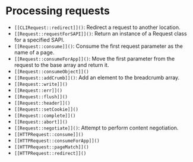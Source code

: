 # Processing requests

* `[[CLIRequest::redirect]]()`: Redirect a request to another location.
* `[[Request::requestForSAPI]]()`: Return an instance of a Request class for a specified SAPI.
* `[[Request::consume]]()`: Consume the first request parameter as the name of a page.
* `[[Request::consumeForApp]]()`: Move the first parameter from the request to the base array and return it.
* `[[Request::consumeObject]]()`
* `[[Request::addCrumb]]()`: Add an element to the breadcrumb array.
* `[[Request::write]]()`
* `[[Request::err]]()`
* `[[Request::flush]]()`
* `[[Request::header]]()`
* `[[Request::setCookie]]()`
* `[[Request::complete]]()`
* `[[Request::abort]]()`
* `[[Request::negotiate]]()`: Attempt to perform content negotiation.
* `[[HTTPRequest::consume]]()`
* `[[HTTPRequest::consumeForApp]]()`
* `[[HTTPRequest::pageMatch]]()`
* `[[HTTPRequest::redirect]]()`
